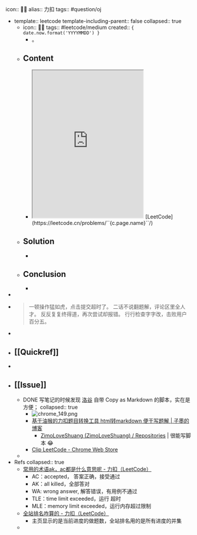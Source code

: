 icon:: 👨‍💻
alias:: 力扣
tags:: #question/oj

  - template:: leetcode
    template-including-parent:: false
    collapsed:: true
    - icon:: 👨‍💻
      tags:: #leetcode/medium 
      created:: ``{ date.now.format('YYYYMMDD') }``
      - 。
    - ## Content
      - <iframe src="https://leetcode.cn/problems/``{c.page.name}``" style="height: 400px"></iframe>
        [LeetCode](https://leetcode.cn/problems/``{c.page.name}``/)
    - ## Solution
      -
    - ## Conclusion
      -
-
- > 一顿操作猛如虎，点击提交超时了。
  二话不说翻题解，评论区里全人才。
  反反复复终得道，再次尝试却报错。
  行行检查字字改，击败用户百分五。
-
- ## [[Quickref]]
-
- ## [[Issue]]
  - DONE 写笔记的时候发现 [洛谷](https://www.luogu.com.cn/) 自带 Copy as Markdown 的脚本，实在是方便；
    collapsed:: true
    - ![chrome_149.png](../assets/chrome_149_1675655164306_0.png)
    - [基于油猴的力扣题目转换工具 html转markdown 便于写题解 | 子墨的博客](https://blog.zimo.wiki/posts/f027b6b4/)
      - [ZimoLoveShuang (ZimoLoveShuang) / Repositories](https://github.com/ZimoLoveShuang?tab=repositories) | 很能写脚本 😂
    - [Clip LeetCode - Chrome Web Store](https://chrome.google.com/webstore/detail/clip-leetcode/cnghimckckgcmhbdokjielmhkmnagdcp)
  -
- Refs
  collapsed:: true
  - [常用的术语ak，ac都是什么意思呢 - 力扣（LeetCode）](https://leetcode.cn/circle/discuss/gWwEaa/)
    - AC：accepted， 答案正确，接受通过
    - AK：all killed，全部答对
    - WA: wrong answer, 解答错误，有用例不通过
    - TLE：time limit exceeded，运行 超时
    - MLE：memory limit exceeded，运行内存超过限制
  - [全站排名咋算的 - 力扣（LeetCode）](https://leetcode.cn/circle/discuss/gYbvxx/)
    - 主页显示的是当前进度的做题数，全站排名用的是所有进度的并集
  -